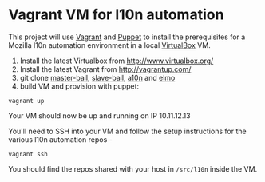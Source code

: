 Vagrant VM for l10n automation
============
This project will use [Vagrant](http://vagrantup.com) and
[Puppet](http://puppetlabs.com) to install the prerequisites for a Mozilla l10n
automation environment in a local [VirtualBox](http://virtualbox.org) VM.

1. Install the latest Virtualbox from http://www.virtualbox.org/ 
2. Install the latest Vagrant from http://vagrantup.com/
3. git clone [master-ball](https://github.com/pike/master-ball), [slave-ball](https://github.com/pike/slave-ball),
   [a10n](https://github.com/pike/a10n) and [elmo](https://github.com/mozilla/elmo)
4. build VM and provision with puppet:

```
vagrant up
```

Your VM should now be up and running on IP 10.11.12.13

You'll need to SSH into your VM and follow the setup instructions for the various l10n automation repos - 

```
vagrant ssh
```

You should find the repos shared with your host in ```/src/l10n``` inside the VM.
